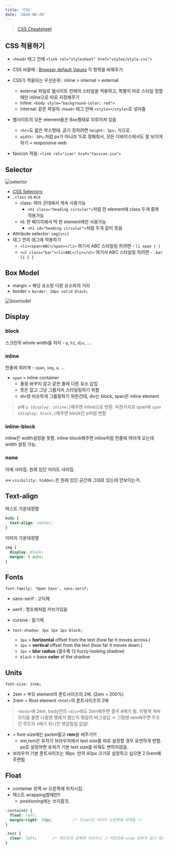 ```yaml
---
title: 'CSS'
date: '2020-06-29'
---
```


> [CSS Cheatsheet](https://web.stanford.edu/group/csp/cs21/csscheatsheet.pdf)

## CSS 적용하기

- `<head>` 태그 안에 `<link rel="stylesheet" href="styles/style.css">`

- CSS 바꿀때 : [Browser default Values](https://www.w3schools.com/cssref/css_default_values.asp) 각 항목을 바꿔주기

- CSS가 적용되는 우선순위 : inline > internal > external
  - external 파일로 웹사이트 전체의 스타일을 적용하고, 특별히 따로 스타일 정할때만 inline으로 따로 지정해주기
  - inline: `<body style="background-color: red">`
  - internal: 같은 파일의 `<head>` 태그 안에 `<style></style>`로 넣어줌

- 웹사이트의 모든 element들은 <span>Box</span>형태로 이루어져 있음
  - `<hr>`도 얇은 박스형태. 굵기 정하려면 `height: 2px;` 식으로.
  - `width: 30%;`처럼 px가 아니라 %로 정해줘서, 모든 디바이스에서도 잘 보이게 하기 = responsive web

- favicon 적용: `<link rel="icon" href="favicon.ico">`

## Selector

![selector](https://mdn.mozillademos.org/files/9461/css-declaration-small.png)

- [CSS Selectors](https://www.w3schools.com/cssref/css_selectors.asp)
- `.class` vs `#id`
  - <span>class</span>: 여러 군데에서 계속 사용가능
    - `<h1 class="heading circular">`처럼 한 element에 class 두개 중복 적용가능
  - <span>id</span>: 한 페이지에서 딱 한 element에만 사용가능
    - `<h1 id="heading circular">`처럼 두개 같이 못씀
- Attribute selector: `img[src]`
- 태그 안의 태그에 적용하기
  - `<li><span>ABC</span></li>` 여기서 ABC 스타일링 하려면 - `li span { }`
  - `<ul class="bar"><li>ABC</li></ul>` 여기서 ABC 스타일링 하려면 - `.bar li { }`

## Box Model

- <span>margin</span> = 해당 요소랑 다른 요소와의 거리
- <span>border</span> = `border: 10px solid black;`

![boxmodel](https://miro.medium.com/max/1400/1*gq1B7v2_gDEi3jkAwAvZNQ.png)

## Display

### block

스크린의 whole width를 차지 - `p`, `h1`, `div`, ...

### inline

한줄에 여러개 - `span`, `img`, `a`, ...

- `span` = inline container
  - 줄을 바꾸지 않고 같은 줄에 다른 요소 삽입
  - 뜻은 없고 그냥 그룹지어 스타일링하기 위함
  - div랑 비슷하게 그룹핑하기 위한건데, div는 block, span은 inline element

> p에 `p {display: inline;}`해주면 inline으로 변환. 마찬가지로 span에 `span {display: block;}`해주면 block인 p처럼 변함

### inline-block

inline은 width설정을 못함. inline-block해주면 inline처럼 한줄에 여러개 오는데 width 설정 가능.

### none

아예 사라짐. 원래 있던 자리도 사라짐.

↔︎ `visibility: hidden;`은 원래 있던 공간에 그대로 있는데 안보이는거.

## Text-align

텍스트 가운데정렬

```css
body {
  text-align: center;
}
```

이미지 가운데정렬

```css
img {
  display: block;
  margin: 0 auto;
}
```

## Fonts

`font-family: 'Open Sans', sans-serif;`

- sans-serif : 고딕체
- serif : 명조체처럼 커브가있음
- cursive : 필기체

- `text-shadow: 3px 2px 1px black;`
  - `3px` = **horizontal** offset from the text (how far it moves across.)
  - `2px` = **vertical** offset from the text (how far it moves down.)
  - `1px` = **blur radius** (클수록 더 fuzzy-looking shadow)
  - `black` = base **color** of the shadow

## Units

`font-size: 2rem;`

- 2em = 부모 element의 폰트사이즈의 2배. (2em = 200%)
- 2rem = Root element `<html>`의 폰트사이즈의 2배

> `<body>`에 2em, body안의 `<div>`에도 2em해주면 결국 4배가 됨. 이렇게 계속 꼬리를 물면 나중엔 몇배가 됐는지 헷갈려 버그생김 → 그럴땐 rem써주면 무조건 루트의 x배가 되니깐 헷갈릴일 없음!

- = font-size에는 px/em말고 **rem**을 써주기!!!
  - em,rem은 유저가 브라우저에서 text size를 따로 설정할 경우 유연하게 변함. px로 설정하면 유저가 기본 text size를 바꿔도 변하지않음.
- 브라우저 기본 폰트사이즈는 16px. 만약 40px 크기로 설정하고 싶으면 2.5rem해주면됨

## Float

- container 왼쪽 or 오른쪽에 위치시킴.
- 텍스트 wrapping할때만!!
  - positioning에는 쓰지말것.

```css
.container {
  float: left;
  margin-right: 30px;         /* float된 이미지 오른쪽에 여백줌 */
}

.text {
  clear: left;       /* 텍스트의 왼쪽에 이미지나 그 어떤것에 wrap 당하지 않고 밑으로내려감 */
}
```